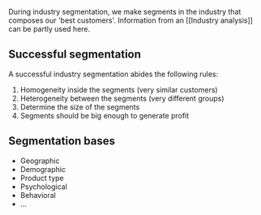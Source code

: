 During industry segmentation, we make segments in the industry that composes our 'best customers'. Information from an [[Industry analysis]] can be partly used here.

## Successful segmentation
A successful industry segmentation abides  the following rules:
1. Homogeneity inside the segments (very similar customers)
2. Heterogeneity between the segments (very different groups)
3. Determine the size of the segments
4. Segments should be big enough to generate profit

## Segmentation bases
- Geographic
- Demographic
- Product type
- Psychological
- Behavioral
- ...